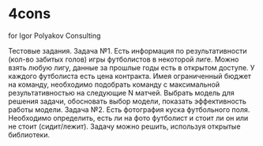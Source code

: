 # 4cons
for Igor Polyakov Consulting

Тестовые задания.
Задача №1.
Есть информация по результативности (кол-во забитых голов) игры футболистов в некоторой лиге. Можно взять любую лигу, данные за прошлые годы есть в открытом доступе.
У каждого футболиста есть цена контракта. Имея ограниченный бюджет на команду, необходимо подобрать команду с максимальной результативностью на следующие N матчей.
Выбрать модель для решения задачи, обосновать выбор модели, показать эффективность работы модели.
 Задача №2.
 Есть фотография куска футбольного поля. Необходимо определить, есть ли на фото футболист и стоит ли он или не стоит (сидит/лежит).
Задачу можно решить, используя открытые библиотеки.

